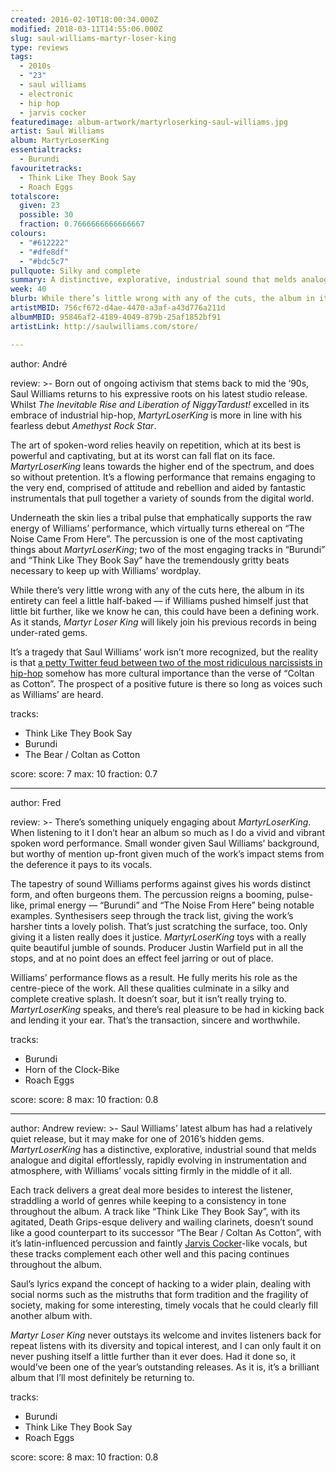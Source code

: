 ```yaml
---
created: 2016-02-10T18:00:34.000Z
modified: 2018-03-11T14:55:06.000Z
slug: saul-williams-martyr-loser-king
type: reviews
tags:
  - 2010s
  - "23"
  - saul williams
  - electronic
  - hip hop
  - jarvis cocker
featuredimage: album-artwork/martyrloserking-saul-williams.jpg
artist: Saul Williams
album: MartyrLoserKing
essentialtracks:
  - Burundi
favouritetracks:
  - Think Like They Book Say
  - Roach Eggs
totalscore:
  given: 23
  possible: 30
  fraction: 0.7666666666666667
colours:
  - "#612222"
  - "#dfe8df"
  - "#bdc5c7"
pullquote: Silky and complete
summary: A distinctive, explorative, industrial sound that melds analogue and digital effortlessly, rapidly evolving in instrumentation and atmosphere, with Williams' vocals sitting firmly in the middle of it all.
week: 40
blurb: While there’s little wrong with any of the cuts, the album in its entirety can feel a little half-baked. An extra push could have made this Williams' defining work.
artistMBID: 756cf672-d4ae-4470-a3af-a43d776a211d
albumMBID: 95846af2-4189-4049-879b-25af1852bf91
artistLink: http://saulwilliams.com/store/

---
```


author: André

review: >-
  Born out of ongoing activism that stems back to mid the ‘90s, Saul Williams returns to his expressive roots on his latest studio release. Whilst *The Inevitable Rise and Liberation of NiggyTardust!* excelled in its embrace of industrial hip-hop, *MartyrLoserKing* is more in line with his fearless debut *Amethyst Rock Star*. 
  
  The art of spoken-word relies heavily on repetition, which at its best is powerful and captivating, but at its worst can fall flat on its face. *MartyrLoserKing* leans towards the higher end of the spectrum, and does so without pretention. It’s a flowing performance that remains engaging to the very end, comprised of attitude and rebellion and aided by fantastic instrumentals that pull together a variety of sounds from the digital world. 
  
  Underneath the skin lies a tribal pulse that emphatically supports the raw energy of Williams’ performance, which virtually turns ethereal on “The Noise Came From Here”. The percussion is one of the most captivating things about *MartyrLoserKing*; two of the most engaging tracks in “Burundi” and “Think Like They Book Say” have the tremendously gritty beats necessary to keep up with Williams’ wordplay. 
  
  While there’s very little wrong with any of the cuts here, the album in its entirety can feel a little half-baked — if Williams pushed himself just that little bit further, like we know he can, this could have been a defining work. As it stands, *Martyr Loser King* will likely join his previous records in being under-rated gems. 
  
  It’s a tragedy that Saul Williams’ work isn’t more recognized, but the reality is that [a petty Twitter feud between two of the most ridiculous narcissists in hip-hop](http://pitchfork.com/news/63189-kanye-west-viciously-attacks-wiz-khalifa-in-incredible-twitter-rant/) somehow has more cultural importance than the verse of “Coltan as Cotton”. The prospect of a positive future is there so long as voices such as Williams’ are heard.

tracks:
  - Think Like They Book Say
  - ­Burundi
  - ­The Bear / Coltan as Cotton

score:
  score: 7
  max: 10
  fraction: 0.7

---
author: Fred

review: >-
  There’s something uniquely engaging about *MartyrLoserKing*. When listening to it I don’t hear an album so much as I do a vivid and vibrant spoken word performance. Small wonder given Saul Williams’ background, but worthy of mention up-front given much of the work’s impact stems from the deference it pays to its vocals. 
  
  The tapestry of sound Williams performs against gives his words distinct form, and often burgeons them. The percussion reigns a booming, pulse-like, primal energy — “Burundi” and “The Noise From Here” being notable examples. Synthesisers seep through the track list, giving the work’s harsher tints a lovely polish. That’s just scratching the surface, too. Only giving it a listen really does it justice. *MartyrLoserKing* toys with a really quite beautiful jumble of sounds. Producer Justin Warfield put in all the stops, and at no point does an effect feel jarring or out of place. 
  
  Williams’ performance flows as a result. He fully merits his role as the centre-piece of the work. All these qualities culminate in a silky and complete creative splash. It doesn’t soar, but it isn’t really trying to. *MartyrLoserKing* speaks, and there’s real pleasure to be had in kicking back and lending it your ear. That’s the transaction, sincere and worthwhile.

tracks:
  - Burundi
  - ­Horn of the Clock-Bike
  - ­Roach Eggs

score:
  score: 8
  max: 10
  fraction: 0.8

---
author: Andrew
review: >-
  Saul Williams’ latest album has had a relatively quiet release, but it may make for one of 2016’s hidden gems. *MartyrLoserKing* has a distinctive, explorative, industrial sound that melds analogue and digital effortlessly, rapidly evolving in instrumentation and atmosphere, with Williams’ vocals sitting firmly in the middle of it all. 
  
  Each track delivers a great deal more besides to interest the listener, straddling a world of genres while keeping to a consistency in tone throughout the album. A track like “Think Like They Book Say”, with its agitated, Death Grips-esque delivery and wailing clarinets, doesn’t sound like a good counterpart to its successor “The Bear / Coltan As Cotton”, with it’s latin-influenced percussion and faintly [Jarvis Cocker](/reviews/jarvis-cocker-jarvis/)-like vocals, but these tracks complement each other well and this pacing continues throughout the album. 
  
  Saul’s lyrics expand the concept of hacking to a wider plain, dealing with social norms such as the mistruths that form tradition and the fragility of society, making for some interesting, timely vocals that he could clearly fill another album with. 
  
  *Martyr Loser King* never outstays its welcome and invites listeners back for repeat listens with its diversity and topical interest, and I can only fault it on never pushing itself a little further than it ever does. Had it done so, it would’ve been one of the year’s outstanding releases. As it is, it’s a brilliant album that I’ll most definitely be returning to.

tracks:
  - Burundi
  - ­Think Like They Book Say
  - ­Roach Eggs

score:
  score: 8
  max: 10
  fraction: 0.8
